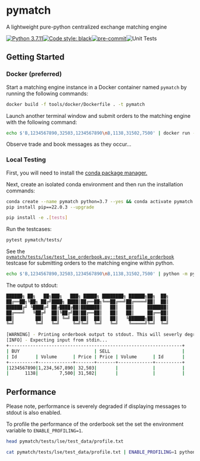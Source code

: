 # pymatch

A lightweight pure-python centralized exchange matching engine

[![Python 3.7.11](https://img.shields.io/badge/python-3.7.11-blue.svg)](https://www.python.org/downloads/release/python-369/)[![Code style: black](https://img.shields.io/badge/code%20style-black-000000.svg)](https://github.com/psf/black)[![pre-commit](https://img.shields.io/badge/pre--commit-enabled-brightgreen?logo=pre-commit&logoColor=white)](https://github.com/pre-commit/pre-commit)![Unit Tests](https://github.com/nmatare/pymatch/actions/workflows/unit.yaml/badge.svg)


## Getting Started

### Docker (preferred)

Start a matching engine instance in a Docker container named `pymatch` by
running the following commands:

```sh
docker build -f tools/docker/Dockerfile . -t pymatch
```

Launch another terminal window and submit orders to the matching engine with
the following command:

```sh
echo $'B,1234567890,32503,1234567890\nB,1138,31502,7500' | docker run -i pymatch
```

Observe trade and book messages as they occur...

### Local Testing

First, you will need to install the [conda package manager.](https://docs.conda.io/projects/conda/en/latest/user-guide/install/linux.html#install-linux-silent)

Next, create an isolated conda environment and then run the installation commands:

```sh
conda create --name pymatch python=3.7 --yes && conda activate pymatch
pip install pip==22.0.3 --upgrade

pip install -e .[tests]
```

Run the testcases:

```sh
pytest pymatch/tests/
```

See the [`pymatch/tests/lse/test_lse_orderbook.py::test_profile_orderbook`](pymatch/tests/lse/test_lse_orderbook.py) testcase for submitting orders to the matching engine within python.

```sh
echo $'B,1234567890,32503,1234567890\nB,1138,31502,7500' | python -m pymatch.main
```

The output to stdout:

```sh
██████╗ ██╗   ██╗███╗   ███╗ █████╗ ████████╗ ██████╗██╗  ██╗
██╔══██╗╚██╗ ██╔╝████╗ ████║██╔══██╗╚══██╔══╝██╔════╝██║  ██║
██████╔╝ ╚████╔╝ ██╔████╔██║███████║   ██║   ██║     ███████║
██╔═══╝   ╚██╔╝  ██║╚██╔╝██║██╔══██║   ██║   ██║     ██╔══██║
██║        ██║   ██║ ╚═╝ ██║██║  ██║   ██║   ╚██████╗██║  ██║
╚═╝        ╚═╝   ╚═╝     ╚═╝╚═╝  ╚═╝   ╚═╝    ╚═════╝╚═╝  ╚═╝

[WARNING] - Printing orderbook output to stdout. This will severly degrade performance! Set the `ENABLE_PROFILING=1` flag to enable profiling...
[INFO] - Expecting input from stdin...
+-----------------------------------------------------------------+
| BUY                            | SELL                           |
| Id       | Volume      | Price | Price | Volume      | Id       |
+----------+-------------+-------+-------+-------------+----------+
|1234567890|1,234,567,890| 32,503|       |             |          |
|      1138|        7,500| 31,502|       |             |          |

```

## Performance

Please note, performance is severely degraded if displaying messages to stdout is also enabled.

To profile the performance of the orderbook set the set the environment variable to `ENABLE_PROFILING=1`.

```sh
head pymatch/tests/lse/test_data/profile.txt

cat pymatch/tests/lse/test_data/profile.txt | ENABLE_PROFILING=1 python -m pymatch.main
```
